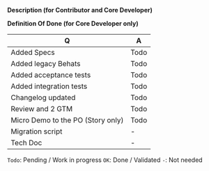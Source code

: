 <!--- (<3 Thanks for taking the time to contribute! You're awesome! <3) --->

<!--- (If you've never contributed to this repository before, please read https://github.com/akeneo/pim-community-dev/blob/master/.github/CONTRIBUTING.md) --->

**Description (for Contributor and Core Developer)**

<!--- (What does this Pull Request do? reference the related issue?) --->

**Definition Of Done (for Core Developer only)**

| Q                                 | A
| --------------------------------- | ---
| Added Specs                       | Todo
| Added legacy Behats               | Todo
| Added acceptance tests            | Todo
| Added integration tests           | Todo
| Changelog updated                 | Todo
| Review and 2 GTM                  | Todo
| Micro Demo to the PO (Story only) | Todo
| Migration script                  | -
| Tech Doc                          | -

`Todo`: Pending / Work in progress
`OK`: Done / Validated
`-`: Not needed
